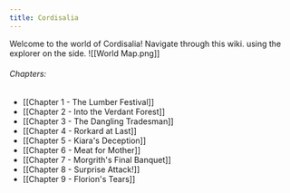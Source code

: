 ```yaml
---
title: Cordisalia
---
```

Welcome to the world of Cordisalia! Navigate through this wiki. using the explorer on the side.
![[World Map.png]]
###### Chapters:
- [[Chapter 1 - The Lumber Festival]]
- [[Chapter 2 - Into the Verdant Forest]]
- [[Chapter 3 - The Dangling Tradesman]]
- [[Chapter 4 - Rorkard at Last]]
- [[Chapter 5 - Kiara's Deception]]
- [[Chapter 6 - Meat for Mother]]
- [[Chapter 7 - Morgrith's Final Banquet]]
- [[Chapter 8 - Surprise Attack!]]
- [[Chapter 9 - Florion's Tears]]